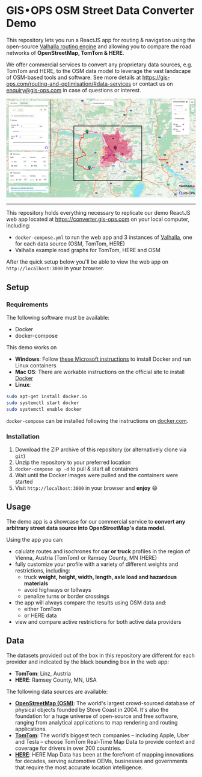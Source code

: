 # GIS • OPS OSM Street Data Converter Demo

This repository lets you run a ReactJS app for routing & navigation using the open-source [Valhalla routing engine](https://github.com/valhalla/valhalla) and allowing you to compare the road networks of **OpenStreetMap, TomTom & HERE**.

We offer commercial services to convert any proprietary data sources, e.g. TomTom and HERE, to the OSM data model to leverage the vast landscape of OSM-based tools and software. See more details at https://gis-ops.com/routing-and-optimisation/#data-services or contact us on enquiry@gis-ops.com in case of questions or interest.

![react app preview](img/preview.png)

---

This repository holds everything necessary to replicate our demo ReactJS web app located at https://converter.gis-ops.com on your local computer, including:

- `docker-compose.yml` to run the web app and 3 instances of [Valhalla](https://github.com/valhalla/valhalla), one for each data source (OSM, TomTom, HERE)
- Valhalla example road graphs for TomTom, HERE and OSM

After the quick setup below you'll be able to view the web app on `http://localhost:3000` in your browser.

## Setup

### Requirements

The following software must be available:

- Docker
- docker-compose

This demo works on

- **Windows**: Follow [these Microsoft instructions](https://docs.microsoft.com/en-us/virtualization/windowscontainers/deploy-containers/linux-containers) to install Docker and run Linux containers
- **Mac OS**: There are workable instructions on the official site to install [Docker](https://docs.docker.com/docker-for-mac/)
- **Linux**:
```bash
sudo apt-get install docker.io
sudo systemctl start docker
sudo systemctl enable docker
```

`docker-compose` can be installed following the instructions on [docker.com](https://docs.docker.com/compose/install/).

### Installation

1. Download the ZIP archive of this repository (or alternatively clone via `git`)
2. Unzip the repository to your preferred location
3. `docker-compose up -d` to pull & start all containers
4. Wait until the Docker images were pulled and the containers were started
5. Visit `http://localhost:3000` in your browser and **enjoy** :smile:

## Usage

The demo app is a showcase for our commercial service to **convert any arbitrary street data source into OpenStreetMap's data model**.

Using the app you can:

- calulate routes and isochrones for **car or truck** profiles in the region of Vienna, Austria (TomTom) or Ramsey County, MN (HERE)
- fully customize your profile with a variety of different weights and restrictions, including:
    - truck **weight, height, width, length, axle load and hazardous materials**
    - avoid highways or tollways
    - penalize turns or border crossings
- the app will always compare the results using OSM data and:
    - either TomTom
    - or HERE data
- view and compare active restrictions for both active data providers

## Data

The datasets provided out of the box in this repository are different for each provider and indicated by the black bounding box in the web app:

- **TomTom**: Linz, Austria
- **HERE**: Ramsey County, MN, USA

The following data sources are available:

- [**OpenStreetMap (OSM)**](https://openstreetmap.org): The world's largest crowd-sourced database of physical objects founded by Steve Coast in 2004. It's also the foundation for a huge universe of open-source and free software, ranging from analytical applications to map rendering and routing applications.
- [**TomTom**](https://www.tomtom.com/products/real-time-map-data/): The world’s biggest tech companies – including Apple, Uber and Tesla – choose TomTom Real-Time Map Data to provide context and coverage for drivers in over 200 countries.
- [**HERE**](https://www.here.com/products/mapping/map-data): HERE Map Data has been at the forefront of mapping innovations for decades, serving automotive OEMs, businesses and governments that require the most accurate location intelligence.
